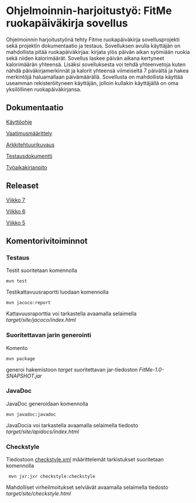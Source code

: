 
# <h1>Ohjelmoinnin-harjoitustyö: FitMe ruokapäiväkirja sovellus
Ohjelmoinnin harjoitustyönä tehty Fitme ruokapäiväkirja sovellusprojekti sekä projektin dokumentaatio ja testaus. Sovelluksen avulla käyttäjän on mahdollista pitää ruokapäiväkirjaa: kirjata ylös päivän aikan syömiään ruokia sekä niiden kalorimäärät. Sovellus laskee päivän aikana kertyneet kalorimäärän yhteensä. Lisäksi sovelluksesta voi tehdä yhteenvetoja kuten nähdä päiväkirjamerkinnät ja kalorit yhteensä viimeiseltä 7 päivältä ja hakea merkintöjä haluamallaan päivämäärällä. Sovellusta on mahdollista käyttää useamman rekisteröityneen käyttäjän, jolloin kullakin käyttäjällä on oma yksilöllinen ruokapäiväkirjansa.

## <h2>Dokumentaatio

[Käyttöohje](https://github.com/vsvala/otm-harjoitustyo/blob/master/dokumentaatio/kayttoohje.md)

[Vaatimusmäärittely](https://github.com/vsvala/otm-harjoitustyo/blob/master/dokumentaatio/vaatimusm%C3%A4%C3%A4rittely.md)

[Arkkitehtuurikuvaus](https://github.com/vsvala/otm-harjoitustyo/blob/master/dokumentaatio/arkkitehtuurikuvaus.md)

[Testausdokumentti](https://github.com/vsvala/otm-harjoitustyo/blob/master/dokumentaatio/testaus.md)

[Työaikakirjanpito](https://github.com/vsvala/otm-harjoitustyo/blob/master/dokumentaatio/ty%C3%B6aikakirjanpito)

## Releaset

[Viikko 7](https://github.com/vsvala/otm-harjoitustyo/releases/tag/viikko7)

[Viikko 6](https://github.com/vsvala/otm-harjoitustyo/releases/tag/viikko6)

[Viikko 5](https://github.com/vsvala/otm-harjoitustyo/releases/tag/viikko5)


## <h2>Komentorivitoiminnot

### Testaus

Testit suoritetaan komennolla

```
mvn test
```

Testikattavuusraportti luodaan komennolla

```
mvn jacoco:report
```

Kattavuusraporttia voi tarkastella avaamalla selaimella _target/site/jacoco/index.html_


### Suoritettavan jarin generointi

Komento

```
mvn package
```

generoi hakemistoon _target_ suoritettavan jar-tiedoston _FitMe-1.0-SNAPSHOT.jar_

### JavaDoc

JavaDoc generoidaan komennolla

```
mvn javadoc:javadoc
```

JavaDocia voi tarkastella avaamalla selaimella tiedosto _target/site/apidocs/index.html_

### Checkstyle

Tiedostoon [checkstyle.xml](https://github.com/vsvala/otm-harjoitustyo/blob/master/FitMe/checkstyle.xml) määrittelemät tarkistukset suoritetaan komennolla

```
 mvn jxr:jxr checkstyle:checkstyle
```

Mahdolliset virheilmoitukset selviävät avaamalla selaimella tiedosto _target/site/checkstyle.html_
